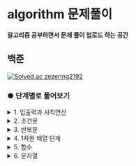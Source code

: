 # algorithm 문제풀이
__알고리즘 공부하면서 문제 풀이 업로드 하는 공간__   


## 백준
[![Solved.ac
zezering2192](http://mazassumnida.wtf/api/v2/generate_badge?boj=zezering2192)](https://solved.ac/zezering2192)


### ● 단계별로 풀어보기
<details>
<summary>1. 입출력과 사칙연산</summary>
<div markdown="1">

#### [2557](https://www.acmicpc.net/problem/2557) Hello World
#### [10171](https://www.acmicpc.net/problem/10171) 고양이
#### [10172](https://www.acmicpc.net/problem/10172) 개
#### [1000](https://www.acmicpc.net/problem/1000) A+B
#### [1001](https://www.acmicpc.net/problem/1001) A-B
#### [10998](https://www.acmicpc.net/problem/10998) AxB
#### [1008](https://www.acmicpc.net/problem/1008) A/B
#### [10869](https://www.acmicpc.net/problem/10869) 사칙연산
#### [10926](https://www.acmicpc.net/problem/10926) ??!
#### [10430](https://www.acmicpc.net/problem/10430) 나머지
#### [2588](https://www.acmicpc.net/problem/2588) 곱셈
  
</div>
</details>

<details>
<summary>2. 조건문</summary>
<div markdown="1">

#### [1330](https://www.acmicpc.net/problem/1330) 두 수 비교하기
#### [9498](https://www.acmicpc.net/problem/9498) 시험 성적
#### [2753](https://www.acmicpc.net/problem/2753) 윤년
#### [14681](https://www.acmicpc.net/problem/14681) 사분면 고르기
#### [2884](https://www.acmicpc.net/problem/2884) 알람 시계
#### [2525](https://www.acmicpc.net/problem/2525) 오븐 시계
#### [2480](https://www.acmicpc.net/problem/2480) 주사위 세개
  
</div>
</details>


<details>
<summary>3. 반복문</summary>
<div markdown="1">

#### [2739](https://www.acmicpc.net/problem/2739) 구구단
#### [10950](https://www.acmicpc.net/problem/10950) A+B -3
#### [8393](https://www.acmicpc.net/problem/8393) 합
#### [15552](https://www.acmicpc.net/problem/15552) 빠른 A+B
#### [2741](https://www.acmicpc.net/problem/2741) N 찍기
#### [2742](https://www.acmicpc.net/problem/2742) 기찍 N
#### [11021](https://www.acmicpc.net/problem/11021) A+B -7
#### [11022](https://www.acmicpc.net/problem/11022) A+B -8
#### [2438](https://www.acmicpc.net/problem/2438) 별 찍기 - 1
#### [2439](https://www.acmicpc.net/problem/2439) 별 찍기 - 2
#### [10871](https://www.acmicpc.net/problem/10871) X보다 작은 수
#### [10952](https://www.acmicpc.net/problem/10952) A+B -5
#### [10951](https://www.acmicpc.net/problem/10951) A+B -4  
#### [1110](https://www.acmicpc.net/problem/1110) 더하기사이클 
  
  
</div>
</details>

<details>
<summary>4. 1차원 배열 단계</summary>
<div markdown="1">

#### [10818](https://www.acmicpc.net/problem/10818) 최소, 최대
#### [2562](https://www.acmicpc.net/problem/2562) 최댓값
#### [2577](https://www.acmicpc.net/problem/2577) 숫자의 개수
#### [3052](https://www.acmicpc.net/problem/3052) 나머지
#### [1546](https://www.acmicpc.net/problem/1546) 평균
#### [8958](https://www.acmicpc.net/problem/8958) OX퀴즈
#### [4344](https://www.acmicpc.net/problem/4344) 평균은 넘겠지
  
</div>
</details>


<details>
<summary>5. 함수</summary>
<div markdown="1">

#### [4673](https://www.acmicpc.net/problem/4673) 셀프 넘버 (다시 풀어보기 22.04.17)
#### [1065](https://www.acmicpc.net/problem/1065) 한수 (다시 풀어보기 22.04.17)
  
</div>
</details>


<details>
<summary>6. 문자열</summary>
<div markdown="1">

#### [11654](https://www.acmicpc.net/problem/11654) 아스키 코드
#### [11720](https://www.acmicpc.net/problem/11720) 숫자의 합
#### [10809](https://www.acmicpc.net/problem/10809) 알파벳 찾기
#### [2675](https://www.acmicpc.net/problem/2675) 문자열 반복
#### [1157](https://www.acmicpc.net/problem/1157) 단어 공부
#### [1152](https://www.acmicpc.net/problem/1152) 단어의 개수
#### [2908](https://www.acmicpc.net/problem/2908) 상수
#### [5622](https://www.acmicpc.net/problem/5622) 다이얼
#### [2941](https://www.acmicpc.net/problem/2941) 크로아티아 알파벳
#### [1316](https://www.acmicpc.net/problem/1316) 그룹 단어 체커
  
</div>
</details>
